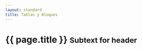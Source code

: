 ```yaml
---
layout: standard
title: Tablas y Bloques
---
```


<div class="page-header">
  <h1>{{ page.title }} <small>Subtext for header</small></h1>
</div>
